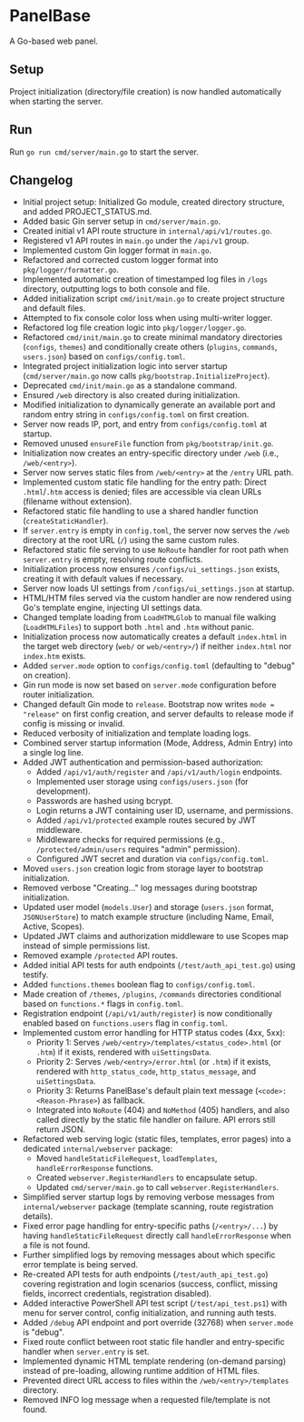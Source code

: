 # PanelBase

A Go-based web panel.

## Setup

Project initialization (directory/file creation) is now handled automatically when starting the server.

## Run

Run `go run cmd/server/main.go` to start the server.

## Changelog

- Initial project setup: Initialized Go module, created directory structure, and added PROJECT_STATUS.md.
- Added basic Gin server setup in `cmd/server/main.go`.
- Created initial v1 API route structure in `internal/api/v1/routes.go`.
- Registered v1 API routes in `main.go` under the `/api/v1` group.
- Implemented custom Gin logger format in `main.go`.
- Refactored and corrected custom logger format into `pkg/logger/formatter.go`.
- Implemented automatic creation of timestamped log files in `/logs` directory, outputting logs to both console and file.
- Added initialization script `cmd/init/main.go` to create project structure and default files.
- Attempted to fix console color loss when using multi-writer logger.
- Refactored log file creation logic into `pkg/logger/logger.go`.
- Refactored `cmd/init/main.go` to create minimal mandatory directories (`configs`, `themes`) and conditionally create others (`plugins`, `commands`, `users.json`) based on `configs/config.toml`.
- Integrated project initialization logic into server startup (`cmd/server/main.go` now calls `pkg/bootstrap.InitializeProject`).
- Deprecated `cmd/init/main.go` as a standalone command.
- Ensured `/web` directory is also created during initialization.
- Modified initialization to dynamically generate an available port and random entry string in `configs/config.toml` on first creation.
- Server now reads IP, port, and entry from `configs/config.toml` at startup.
- Removed unused `ensureFile` function from `pkg/bootstrap/init.go`.
- Initialization now creates an entry-specific directory under `/web` (i.e., `/web/<entry>`).
- Server now serves static files from `/web/<entry>` at the `/entry` URL path.
- Implemented custom static file handling for the entry path: Direct `.html`/`.htm` access is denied; files are accessible via clean URLs (filename without extension).
- Refactored static file handling to use a shared handler function (`createStaticHandler`).
- If `server.entry` is empty in `config.toml`, the server now serves the `/web` directory at the root URL (`/`) using the same custom rules.
- Refactored static file serving to use `NoRoute` handler for root path when `server.entry` is empty, resolving route conflicts.
- Initialization process now ensures `/configs/ui_settings.json` exists, creating it with default values if necessary.
- Server now loads UI settings from `/configs/ui_settings.json` at startup.
- HTML/HTM files served via the custom handler are now rendered using Go's template engine, injecting UI settings data.
- Changed template loading from `LoadHTMLGlob` to manual file walking (`LoadHTMLFiles`) to support both `.html` and `.htm` without panic.
- Initialization process now automatically creates a default `index.html` in the target web directory (`web/` or `web/<entry>/`) if neither `index.html` nor `index.htm` exists.
- Added `server.mode` option to `configs/config.toml` (defaulting to "debug" on creation).
- Gin run mode is now set based on `server.mode` configuration before router initialization.
- Changed default Gin mode to `release`. Bootstrap now writes `mode = "release"` on first config creation, and server defaults to release mode if config is missing or invalid.
- Reduced verbosity of initialization and template loading logs.
- Combined server startup information (Mode, Address, Admin Entry) into a single log line.
- Added JWT authentication and permission-based authorization:
  - Added `/api/v1/auth/register` and `/api/v1/auth/login` endpoints.
  - Implemented user storage using `configs/users.json` (for development).
  - Passwords are hashed using bcrypt.
  - Login returns a JWT containing user ID, username, and permissions.
  - Added `/api/v1/protected` example routes secured by JWT middleware.
  - Middleware checks for required permissions (e.g., `/protected/admin/users` requires "admin" permission).
  - Configured JWT secret and duration via `configs/config.toml`.
- Moved `users.json` creation logic from storage layer to bootstrap initialization.
- Removed verbose "Creating..." log messages during bootstrap initialization.
- Updated user model (`models.User`) and storage (`users.json` format, `JSONUserStore`) to match example structure (including Name, Email, Active, Scopes).
- Updated JWT claims and authorization middleware to use Scopes map instead of simple permissions list.
- Removed example `/protected` API routes.
- Added initial API tests for auth endpoints (`/test/auth_api_test.go`) using testify.
- Added `functions.themes` boolean flag to `configs/config.toml`.
- Made creation of `/themes`, `/plugins`, `/commands` directories conditional based on `functions.*` flags in `config.toml`.
- Registration endpoint (`/api/v1/auth/register`) is now conditionally enabled based on `functions.users` flag in `config.toml`.
- Implemented custom error handling for HTTP status codes (4xx, 5xx):
  - Priority 1: Serves `/web/<entry>/templates/<status_code>.html` (or `.htm`) if it exists, rendered with `uiSettingsData`.
  - Priority 2: Serves `/web/<entry>/error.html` (or `.htm`) if it exists, rendered with `http_status_code`, `http_status_message`, and `uiSettingsData`.
  - Priority 3: Returns PanelBase's default plain text message (`<code>: <Reason-Phrase>`) as fallback.
  - Integrated into `NoRoute` (404) and `NoMethod` (405) handlers, and also called directly by the static file handler on failure. API errors still return JSON.
- Refactored web serving logic (static files, templates, error pages) into a dedicated `internal/webserver` package:
  - Moved `handleStaticFileRequest`, `loadTemplates`, `handleErrorResponse` functions.
  - Created `webserver.RegisterHandlers` to encapsulate setup.
  - Updated `cmd/server/main.go` to call `webserver.RegisterHandlers`.
- Simplified server startup logs by removing verbose messages from `internal/webserver` package (template scanning, route registration details).
- Fixed error page handling for entry-specific paths (`/<entry>/...`) by having `handleStaticFileRequest` directly call `handleErrorResponse` when a file is not found.
- Further simplified logs by removing messages about which specific error template is being served.
- Re-created API tests for auth endpoints (`/test/auth_api_test.go`) covering registration and login scenarios (success, conflict, missing fields, incorrect credentials, registration disabled).
- Added interactive PowerShell API test script (`/test/api_test.ps1`) with menu for server control, config initialization, and running auth tests.
- Added `/debug` API endpoint and port override (32768) when `server.mode` is "debug".
- Fixed route conflict between root static file handler and entry-specific handler when `server.entry` is set.
- Implemented dynamic HTML template rendering (on-demand parsing) instead of pre-loading, allowing runtime addition of HTML files.
- Prevented direct URL access to files within the `/web/<entry>/templates` directory.
- Removed INFO log message when a requested file/template is not found.
